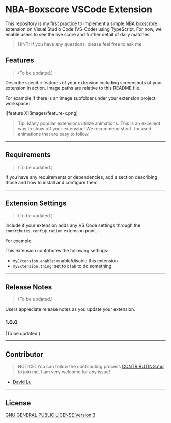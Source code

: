 # NBA-Boxscore VSCode Extension

This repository is my first practice to implement a simple NBA boxscrore extension on Visual Studio Code (VS-Code) using TypeScript. For now, we enable users to see the live score and further detail of daily matches.

> HINT: If you have any questions, please feel free to ask me.

## Features

> (To be updated.)

Describe specific features of your extension including screenshots of your extension in action. Image paths are relative to this README file.

For example if there is an image subfolder under your extension project workspace:

\!\[feature X\]\(images/feature-x.png\)

> Tip: Many popular extensions utilize animations. This is an excellent way to show off your extension! We recommend short, focused animations that are easy to follow.

---
## Requirements

> (To be updated.)

If you have any requirements or dependencies, add a section describing those and how to install and configure them.

---
## Extension Settings

> (To be updated.)

Include if your extension adds any VS Code settings through the `contributes.configuration` extension point.

For example:

This extension contributes the following settings:

* `myExtension.enable`: enable/disable this extension
* `myExtension.thing`: set to `blah` to do something

---
## Release Notes

> (To be updated.)

Users appreciate release notes as you update your extension.

### 1.0.0

(To be updated.)

---
## Contributor

> NOTICE: You can follow the contributing process [CONTRIBUTING.md](CONTRIBUTING.md) to join me. I am very welcome for any issue!

- [David Lu](https://github.com/yungshenglu)

---
## License

[GNU GENERAL PUBLIC LICENSE Version 3](LICENSE)